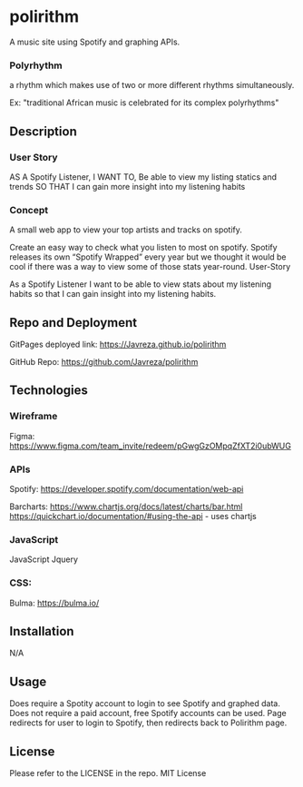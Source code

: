 # polirithm
A music site using Spotify and graphing APIs.

### Polyrhythm
a rhythm which makes use of two or more different rhythms simultaneously.

Ex: "traditional African music is celebrated for its complex polyrhythms"

## Description

### User Story
AS A Spotify Listener, 
I WANT TO, Be able to view my listing statics and trends 
SO THAT I can gain more insight into my listening habits

### Concept

A small web app to view your top artists and tracks on spotify.

Create an easy way to check what you listen to most on spotify. Spotify releases its own “Spotify Wrapped” every year but we thought it would be cool if there was a way to view some of those stats year-round. 
User-Story

As a Spotify Listener I want to be able to view stats about my listening habits so that I can gain insight into my listening habits.

## Repo and Deployment 

GitPages deployed link:
https://Javreza.github.io/polirithm

GitHub Repo:
https://github.com/Javreza/polirithm

## Technologies

### Wireframe
Figma: https://www.figma.com/team_invite/redeem/pGwgGzOMpqZfXT2i0ubWUG

### APIs
Spotify: https://developer.spotify.com/documentation/web-api

Barcharts: 
https://www.chartjs.org/docs/latest/charts/bar.html
https://quickchart.io/documentation/#using-the-api - uses chartjs

### JavaScript
JavaScript
Jquery  

### CSS:
Bulma: https://bulma.io/

## Installation

N/A

## Usage

Does require a Spotity account to login to see Spotify and graphed data.
Does not require a paid account, free Spotify accounts can be used.
Page redirects for user to login to Spotify, then redirects back to Polirithm page.

## License

Please refer to the LICENSE in the repo.
MIT License
